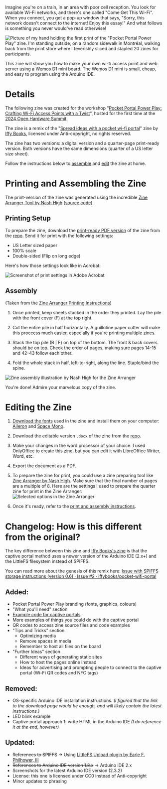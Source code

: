 Imagine you're on a train, in an area with poor cell reception. You look for available Wi-Fi networks, and there's one called "Come Get
This Wi-Fi". When you connect, you get a pop-up window that says, "Sorry, this network doesn't connect to the internet! Enjoy this essay!" And what follows is something you never would've read otherwise!

![Picture of my hand holding the first print of the "Pocket Portal Power Play" zine. I'm standing outside, on a random sidewalk in Montréal, walking back from the print store where I feverishly sliced and stapled 20 zines for participants.](https://i.imgur.com/rBIX98i.jpeg)

This zine will show you how to make your own wi-fi access point and web server using a Wemos D1 mini board. The Wemos D1 mini is small, cheap, and easy to program using the Arduino IDE.

# Details
The following zine was created for the workshop "[Pocket Portal Power Play: Crafting Wi-Fi Access Points with a Twist](https://www.candide.xyz/wifi-portal-oshwa/)", hosted for the first time at the [2024 Open Hardware Summit](https://2024.oshwa.org/).

The zine is a remix of the "[Spread ideas with a pocket wi-fi portal](https://iffybooks.net/pocket-wifi-portal/)" zine by [Iffy Books](https://iffybooks.net/about/), licensed under Anti-copyright, no rights reserved.

The zine has two versions: a digital version and a quarter-page print-ready version. Both versions have the same dimensions (quarter of a US letter size sheet).

Follow the instructions below to [assemble](#printing-and-assembling-the-zine) and [edit](#editing-the-zine) the zine at home.

# Printing and Assembling the Zine

The print-version of the zine was generated using the incredible [Zine Arranger Tool by Nash High](https://nashhigh.itch.io/zinearranger) ([source code](https://github.com/romadox/zine-arranger)).

## Printing Setup

To prepare the zine, download the [print-ready PDF version](https://github.com/pocket-portal/zine/blob/main/Pocket%20Portal%20Power%20Play%20-%20print-ready%20-%20(v1).pdf) of the zine from the [repo](https://github.com/pocket-portal/zine). Send it for print with the following settings:
- US Letter sized paper
- 100% scale
- Double-sided (Flip on long edge)

Here's how those settings look like in Acrobat:

![Screenshot of print settings in Adobe Acrobat](https://i.imgur.com/vkfTiab.png)

## Assembly
(Taken from the [Zine Arranger Printing Instructions](https://html-classic.itch.zone/html/5825267-604447/ZineArranger/folding.html?q2ps))

1. Once printed, keep sheets stacked in the order they printed. Lay the pile with the front cover (F) at the top right.

2. Cut the entire pile in half horizontally. A guillotine paper cutter will make this proccess much easier, especially if you're printing multiple zines.

3. Stack the top pile (B | F) on top of the bottom. The front & back covers should be on top. Check the order of pages, making sure pages 14-15 and 42-43 follow each other.

4. Fold the whole stack in half, left-to-right, along the line. Staple/bind the spine.

![Zine assembly illustration by Nash High for the Zine Arranger](https://i.imgur.com/QUZWc3g.png)


You're done! Admire your marvelous copy of the zine.

# Editing the Zine

1. [Download the fonts](https://github.com/pocket-portal/zine/tree/main/fonts) used in the zine and install them on your computer: [Aileron](https://tipotype.com/underground/aileron/) and [Space Mono](https://www.colophon-foundry.org/custom-projects/space-mono).

2. Download the editable version `.docx` of the zine from the [repo](https://github.com/pocket-portal/zine).
   
3. Make your changes in the word processor of your choice. I used OnlyOffice to create this zine, but you can edit it with LibreOffice Writer, Word, etc.

4. Export the document as a PDF.

5. To prepare the zine for print, you could use a zine preparing tool like [Zine Arranger by Nash High](https://nashhigh.itch.io/zinearranger). Make sure that the final number of pages are a multiple of 8.
 Here are the settings I used to prepare the quarter zine for print in the Zine Arranger:
  ![Selected options in the Zine Arranger](https://i.imgur.com/o60w50O.png)

6. Once it's ready, refer to the [print and assembly instructions](#printing-and-assembling-the-zine).


# Changelog: How is this different from the original?

The key difference between this zine and [Iffy Books's zine](https://iffybooks.net/pocket-wifi-portal/) is that the captive portal method uses a newer version of the Arduino IDE (2.x+) and the LittleFS filesystem instead of SPIFFS.

You can read more about the genesis of this remix here: [Issue with SPIFFS storage instructions (version 0.6) · Issue #2 · iffybooks/pocket-wifi-portal](https://github.com/iffybooks/pocket-wifi-portal/issues/2)

## Added:
+ Pocket Portal Power Play branding (fonts, graphics, colours)
+ "What you'll need" section
+ [Example code for captive portals](https://github.com/pocket-portal/code)
+ More examples of things you could do with the captive portal
+ QR codes to access zine source files and code examples
+ "Tips and Tricks" section
  + Optimizing media
  + Remove spaces in media
  + Remember to host all files on the board
+ "Further Ideas" section
  + Different ways of generating static sites
  + How to host the pages online instead
  + Ideas for advertising and prompting people to connect to the captive portal (Wi-Fi QR codes and NFC tags)

## Removed:
- OS-specific Arduino IDE installation instructions. *(I figured that the link to the download page would be enough, and will likely contain the latest instructions.)*
- LED blink example
- Captive portal approach 1: write HTML in the Arduino IDE *(I do reference it at the end, however)*

## Updated:
- ~~References to SPIFFS~~ → Using [LittleFS Upload plugin by Earle F. Philhower, III](https://github.com/earlephilhower/arduino-littlefs-upload)
- ~~References to Arduino IDE version 1.8.x~~ → Arduino IDE 2.x
- Screenshots for the latest Arduino IDE version (2.3.2)
- License: this one is licensed under CC0 instead of Anti-copyright
- Minor updates to phrasing
